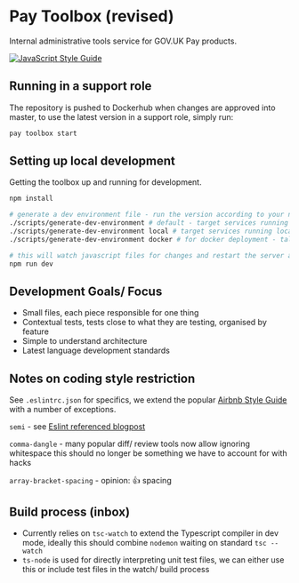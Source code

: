 # Pay Toolbox (revised) 
Internal administrative tools service for GOV.UK Pay products.

[![JavaScript Style Guide](https://img.shields.io/badge/code_style-standard-brightgreen.svg)](https://standardjs.com)

## Running in a support role
The repository is pushed to Dockerhub when changes are approved into master, to use 
the latest version in a support role, simply run: 

```bash
pay toolbox start
```

## Setting up local development 
Getting the toolbox up and running for development. 

```bash
npm install

# generate a dev environment file - run the version according to your needs
./scripts/generate-dev-environment # default - target services running through SSH tunnel
./scripts/generate-dev-environment local # target services running locally on your machine
./scripts/generate-dev-environment docker # for docker deployment - talk to external network

# this will watch javascript files for changes and restart the server accordingly
npm run dev
```

## Development Goals/ Focus
  * Small files, each piece responsible for one thing 
  * Contextual tests, tests close to what they are testing, organised by feature
  * Simple to understand architecture
  * Latest language development standards

## Notes on coding style restriction
See `.eslintrc.json` for specifics, we extend the popular
[Airbnb Style Guide](https://github.com/airbnb/javascript) with a number of 
exceptions. 

`semi` - see [Eslint referenced blogpost](https://blog.izs.me/2010/12/an-open-letter-to-javascript-leaders-regarding)

`comma-dangle` - many popular diff/ review tools now allow ignoring whitespace
this should no longer be something we have to account for with hacks 

`array-bracket-spacing` - opinion: :+1: spacing

## Build process (inbox)
* Currently relies on `tsc-watch` to extend the Typescript compiler in dev mode, ideally
this should combine `nodemon` waiting on standard `tsc --watch`
* `ts-node` is used for directly interpreting unit test files, we can either use this 
or include test files in the watch/ build process
